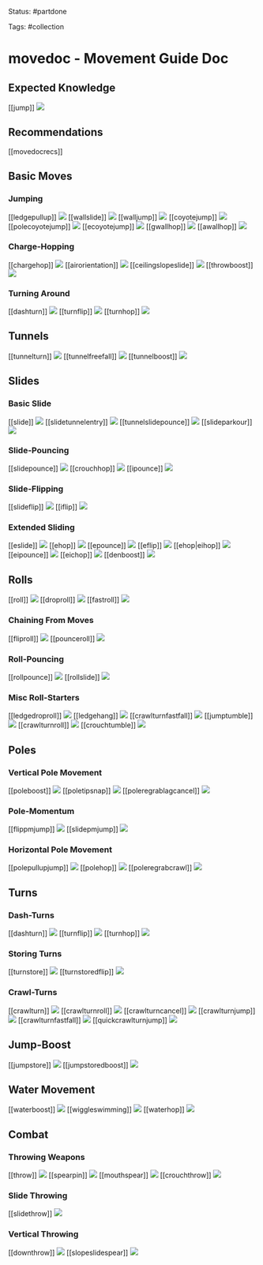 Status: #partdone 

Tags: #collection

# movedoc - Movement Guide Doc
## Expected Knowledge
[[jump]]
<img src=https://raw.githubusercontent.com/LauraHannah44/Rain-World-Movement/main/Files/jump_header.gif>

## Recommendations
[[movedocrecs]]

## Basic Moves
### Jumping
[[ledgepullup]]
<img src=https://raw.githubusercontent.com/LauraHannah44/Rain-World-Movement/main/Files/ledgepullup_header.gif>
[[wallslide]]
<img src=https://raw.githubusercontent.com/LauraHannah44/Rain-World-Movement/main/Files/wallslide_header.gif>
[[walljump]]
<img src=https://raw.githubusercontent.com/LauraHannah44/Rain-World-Movement/main/Files/walljump_header.gif>
[[coyotejump]]
<img src=https://raw.githubusercontent.com/LauraHannah44/Rain-World-Movement/main/Files/coyotejump_header.gif>
[[polecoyotejump]]
<img src=https://raw.githubusercontent.com/LauraHannah44/Rain-World-Movement/main/Files/polecoyotejump_header.gif>
[[ecoyotejump]]
<img src=https://raw.githubusercontent.com/LauraHannah44/Rain-World-Movement/main/Files/ecoyotejump_header.gif>
[[gwallhop]]
<img src=https://raw.githubusercontent.com/LauraHannah44/Rain-World-Movement/main/Files/gwallhop_header.gif>
[[awallhop]]
<img src=https://raw.githubusercontent.com/LauraHannah44/Rain-World-Movement/main/Files/awallhop_header.gif>

### Charge-Hopping
[[chargehop]]
<img src=https://raw.githubusercontent.com/LauraHannah44/Rain-World-Movement/main/Files/chargehop_header.gif>
[[airorientation]]
<img src=https://raw.githubusercontent.com/LauraHannah44/Rain-World-Movement/main/Files/airorientation_header.gif>
[[ceilingslopeslide]]
<img src=https://raw.githubusercontent.com/LauraHannah44/Rain-World-Movement/main/Files/ceilingslopeslide_header.gif>
[[throwboost]]
<img src=https://raw.githubusercontent.com/LauraHannah44/Rain-World-Movement/main/Files/throwboost_header.gif>

### Turning Around
[[dashturn]]
<img src=https://raw.githubusercontent.com/LauraHannah44/Rain-World-Movement/main/Files/dashturn_header.gif>
[[turnflip]]
<img src=https://raw.githubusercontent.com/LauraHannah44/Rain-World-Movement/main/Files/turnflip_header.gif>
[[turnhop]]
<img src=https://raw.githubusercontent.com/LauraHannah44/Rain-World-Movement/main/Files/turnhop_header.gif>

## Tunnels
[[tunnelturn]]
<img src=https://raw.githubusercontent.com/LauraHannah44/Rain-World-Movement/main/Files/tunnelturn_header.gif>
[[tunnelfreefall]]
<img src=https://raw.githubusercontent.com/LauraHannah44/Rain-World-Movement/main/Files/tunnelfreefall_header.gif>
[[tunnelboost]]
<img src=https://raw.githubusercontent.com/LauraHannah44/Rain-World-Movement/main/Files/tunnelboost_header.gif>

## Slides
### Basic Slide
[[slide]]
<img src=https://raw.githubusercontent.com/LauraHannah44/Rain-World-Movement/main/Files/slide_header.gif>
[[slidetunnelentry]]
<img src=https://raw.githubusercontent.com/LauraHannah44/Rain-World-Movement/main/Files/slidetunnelentry_header.gif>
[[tunnelslidepounce]]
<img src=https://raw.githubusercontent.com/LauraHannah44/Rain-World-Movement/main/Files/tunnelslidepounce_header.gif>
[[slideparkour]]
<img src=https://raw.githubusercontent.com/LauraHannah44/Rain-World-Movement/main/Files/slideparkour_header.gif>

### Slide-Pouncing
[[slidepounce]]
<img src=https://raw.githubusercontent.com/LauraHannah44/Rain-World-Movement/main/Files/slidepounce_header.gif>
[[crouchhop]]
<img src=https://raw.githubusercontent.com/LauraHannah44/Rain-World-Movement/main/Files/crouchhop_header.gif>
[[ipounce]]
<img src=https://raw.githubusercontent.com/LauraHannah44/Rain-World-Movement/main/Files/ipounce_header.gif>

### Slide-Flipping
[[slideflip]]
<img src=https://raw.githubusercontent.com/LauraHannah44/Rain-World-Movement/main/Files/slideflip_header.gif>
[[iflip]]
<img src=https://raw.githubusercontent.com/LauraHannah44/Rain-World-Movement/main/Files/iflip_header.gif>

### Extended Sliding
[[eslide]]
<img src=https://raw.githubusercontent.com/LauraHannah44/Rain-World-Movement/main/Files/eslide_header.gif>
[[ehop]]
<img src=https://raw.githubusercontent.com/LauraHannah44/Rain-World-Movement/main/Files/ehop_header.gif>
[[epounce]]
<img src=https://raw.githubusercontent.com/LauraHannah44/Rain-World-Movement/main/Files/epounce_header.gif>
[[eflip]]
<img src=https://raw.githubusercontent.com/LauraHannah44/Rain-World-Movement/main/Files/eflip_header.gif>
[[ehop|eihop]]
<img src=https://raw.githubusercontent.com/LauraHannah44/Rain-World-Movement/main/Files/ehop_instant0.gif>
[[eipounce]]
<img src=https://raw.githubusercontent.com/LauraHannah44/Rain-World-Movement/main/Files/eipounce_header.gif>
[[eichop]]
<img src=https://raw.githubusercontent.com/LauraHannah44/Rain-World-Movement/main/Files/eichop_header.gif>
[[denboost]]
<img src=https://raw.githubusercontent.com/LauraHannah44/Rain-World-Movement/main/Files/denboost_header.gif>

## Rolls
[[roll]]
<img src=https://raw.githubusercontent.com/LauraHannah44/Rain-World-Movement/main/Files/roll_header.gif>
[[droproll]]
<img src=https://raw.githubusercontent.com/LauraHannah44/Rain-World-Movement/main/Files/droproll_header.gif>
[[fastroll]]
<img src=https://raw.githubusercontent.com/LauraHannah44/Rain-World-Movement/main/Files/fastroll_header.gif>

### Chaining From Moves
[[fliproll]]
<img src=https://raw.githubusercontent.com/LauraHannah44/Rain-World-Movement/main/Files/fliproll_header.gif>
[[pounceroll]]
<img src=https://raw.githubusercontent.com/LauraHannah44/Rain-World-Movement/main/Files/pounceroll_header.gif>

### Roll-Pouncing
[[rollpounce]]
<img src=https://raw.githubusercontent.com/LauraHannah44/Rain-World-Movement/main/Files/rollpounce_header.gif>
[[rollslide]]
<img src=https://raw.githubusercontent.com/LauraHannah44/Rain-World-Movement/main/Files/rollslide_header.gif>

### Misc Roll-Starters
[[ledgedroproll]]
<img src=https://raw.githubusercontent.com/LauraHannah44/Rain-World-Movement/main/Files/ledgedroproll_header.gif>
[[ledgehang]]
<img src=https://raw.githubusercontent.com/LauraHannah44/Rain-World-Movement/main/Files/ledgehang_header.gif>
[[crawlturnfastfall]]
<img src=https://raw.githubusercontent.com/LauraHannah44/Rain-World-Movement/main/Files/crawlturnfastfall_header.gif>
[[jumptumble]]
<img src=https://raw.githubusercontent.com/LauraHannah44/Rain-World-Movement/main/Files/jumptumble_header.gif>
[[crawlturnroll]]
<img src=https://raw.githubusercontent.com/LauraHannah44/Rain-World-Movement/main/Files/crawlturnroll_header.gif>
[[crouchtumble]]
<img src=https://raw.githubusercontent.com/LauraHannah44/Rain-World-Movement/main/Files/crouchtumble_header.gif>

## Poles
### Vertical Pole Movement
[[poleboost]]
<img src=https://raw.githubusercontent.com/LauraHannah44/Rain-World-Movement/main/Files/poleboost_header.gif>
[[poletipsnap]]
<img src=https://raw.githubusercontent.com/LauraHannah44/Rain-World-Movement/main/Files/poletipsnap_header.gif>
[[poleregrablagcancel]]
<img src=https://raw.githubusercontent.com/LauraHannah44/Rain-World-Movement/main/Files/poleregrablagcancel_header.gif>

### Pole-Momentum
[[flippmjump]]
<img src=https://raw.githubusercontent.com/LauraHannah44/Rain-World-Movement/main/Files/flippmjump_header.gif>
[[slidepmjump]]
<img src=https://raw.githubusercontent.com/LauraHannah44/Rain-World-Movement/main/Files/slidepmjump_header.gif>

### Horizontal Pole Movement
[[polepullupjump]]
<img src=https://raw.githubusercontent.com/LauraHannah44/Rain-World-Movement/main/Files/polepullupjump_header.gif>
[[polehop]]
<img src=https://raw.githubusercontent.com/LauraHannah44/Rain-World-Movement/main/Files/polehop_header.gif>
[[poleregrabcrawl]]
<img src=https://raw.githubusercontent.com/LauraHannah44/Rain-World-Movement/main/Files/poleregrabcrawl_header.gif>

## Turns
### Dash-Turns
[[dashturn]]
<img src=https://raw.githubusercontent.com/LauraHannah44/Rain-World-Movement/main/Files/dashturn_header.gif>
[[turnflip]]
<img src=https://raw.githubusercontent.com/LauraHannah44/Rain-World-Movement/main/Files/turnflip_header.gif>
[[turnhop]]
<img src=https://raw.githubusercontent.com/LauraHannah44/Rain-World-Movement/main/Files/turnhop_header.gif>

### Storing Turns
[[turnstore]]
<img src=https://raw.githubusercontent.com/LauraHannah44/Rain-World-Movement/main/Files/turnstore_header.gif>
[[turnstoredflip]]
<img src=https://raw.githubusercontent.com/LauraHannah44/Rain-World-Movement/main/Files/turnstoredflip_header.gif>

### Crawl-Turns
[[crawlturn]]
<img src=https://raw.githubusercontent.com/LauraHannah44/Rain-World-Movement/main/Files/crawlturn_header.gif>
[[crawlturnroll]]
<img src=https://raw.githubusercontent.com/LauraHannah44/Rain-World-Movement/main/Files/crawlturnroll_header.gif>
[[crawlturncancel]]
<img src=https://raw.githubusercontent.com/LauraHannah44/Rain-World-Movement/main/Files/crawlturncancel_header.gif>
[[crawlturnjump]]
<img src=https://raw.githubusercontent.com/LauraHannah44/Rain-World-Movement/main/Files/crawlturnjump_header.gif>
[[crawlturnfastfall]]
<img src=https://raw.githubusercontent.com/LauraHannah44/Rain-World-Movement/main/Files/crawlturnfastfall_header.gif>
[[quickcrawlturnjump]]
<img src=https://raw.githubusercontent.com/LauraHannah44/Rain-World-Movement/main/Files/quickcrawlturnjump_header.gif>

## Jump-Boost
[[jumpstore]]
<img src=https://raw.githubusercontent.com/LauraHannah44/Rain-World-Movement/main/Files/jumpstore_header.gif>
[[jumpstoredboost]]
<img src=https://raw.githubusercontent.com/LauraHannah44/Rain-World-Movement/main/Files/jumpstoredboost_header.gif>

## Water Movement
[[waterboost]]
<img src=https://raw.githubusercontent.com/LauraHannah44/Rain-World-Movement/main/Files/waterboost_header.gif>
[[wiggleswimming]]
<img src=https://raw.githubusercontent.com/LauraHannah44/Rain-World-Movement/main/Files/wiggleswimming_header.gif>
[[waterhop]]
<img src=https://raw.githubusercontent.com/LauraHannah44/Rain-World-Movement/main/Files/waterhop_header.gif>

## Combat
### Throwing Weapons
[[throw]]
<img src=https://raw.githubusercontent.com/LauraHannah44/Rain-World-Movement/main/Files/throw_0.gif>
[[spearpin]]
<img src=https://raw.githubusercontent.com/LauraHannah44/Rain-World-Movement/main/Files/spearpin_header.gif>
[[mouthspear]]
<img src=https://raw.githubusercontent.com/LauraHannah44/Rain-World-Movement/main/Files/mouthspear_header.gif>
[[crouchthrow]]
<img src=https://raw.githubusercontent.com/LauraHannah44/Rain-World-Movement/main/Files/crouchthrow_header.gif>

### Slide Throwing
[[slidethrow]]
<img src=https://raw.githubusercontent.com/LauraHannah44/Rain-World-Movement/main/Files/slidethrow_header.gif>

### Vertical Throwing
[[downthrow]]
<img src=https://raw.githubusercontent.com/LauraHannah44/Rain-World-Movement/main/Files/downthrow_header.gif>
[[slopeslidespear]]
<img src=https://raw.githubusercontent.com/LauraHannah44/Rain-World-Movement/main/Files/slopeslidespear_header.gif>